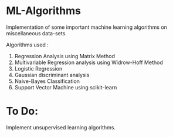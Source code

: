 # ML-Algorithms
Implementation of some important machine learning algorithms on miscellaneous data-sets.

Algorithms used :

1. Regression Analysis using Matrix Method
2. Multivariable Regression analysis using Widrow-Hoff Method
3. Logistic Regression
4. Gaussian discriminant analysis
5. Naive-Bayes Classification
6. Support Vector Machine using scikit-learn

# To Do:
Implement unsupervised learning algorithms.

